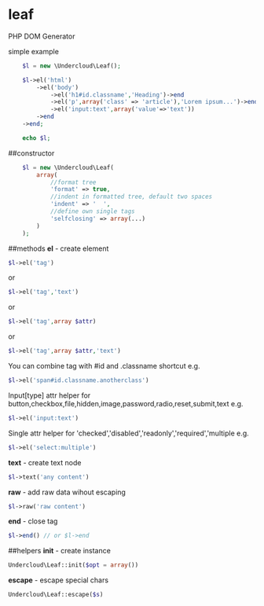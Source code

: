 # leaf
PHP DOM Generator

simple example
```PHP
	$l = new \Undercloud\Leaf();

	$l->el('html')
		->el('body')
			->el('h1#id.classname','Heading')->end
			->el('p',array('class' => 'article'),'Lorem ipsum...')->end
			->el('input:text',array('value'=>'text'))
		->end
	->end;

	echo $l;
```

##constructor

```PHP
	$l = new \Undercloud\Leaf(
		array(
			//format tree
			'format' => true,
			//indent in formatted tree, default two spaces
			'indent' => '  ',
			//define own single tags
			'selfclosing' => array(...)
		)
	);

```

##methods
**el** - create element
```PHP
$l->el('tag')
```
or
```PHP
$l->el('tag','text')
```
or
```PHP
$l->el('tag',array $attr)
```
or
```PHP
$l->el('tag',array $attr,'text')
```

You can combine tag with #id and .classname shortcut e.g.
```PHP
$l->el('span#id.classname.anotherclass')
```
Input[type] attr helper for button,checkbox,file,hidden,image,password,radio,reset,submit,text e.g.
```PHP
$l->el('input:text')
```

Single attr helper for 'checked','disabled','readonly','required','multiple e.g.
```PHP
$l->el('select:multiple')
```

**text** - create text node
```PHP
$l->text('any content')
```

**raw** - add raw data wihout escaping
```PHP
$l->raw('raw content')
```

**end** - close tag
```PHP
$l->end() // or $l->end
```

##helpers
**init** - create instance
```PHP
Undercloud\Leaf::init($opt = array())
```
**escape** - escape special chars
```PHP
Undercloud\Leaf::escape($s)
```
